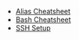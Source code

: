 * [Alias Cheatsheet](https://wiki.simonpeier.net/man/alias_cheatsheet)
* [Bash Cheatsheet](https://wiki.simonpeier.net/man/bash_cheatsheet)
* [SSH Setup](https://wiki.simonpeier.net/man/ssh_setup)
